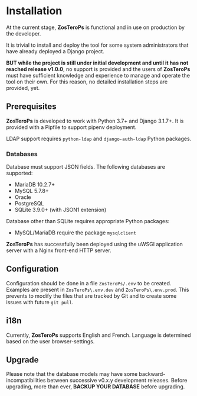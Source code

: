 # Installation

At the current stage, **ZosTeroPs** is functional and in use on production by the developer.

It is trivial to install and deploy the tool for some system administrators that have already deployed a Django project.

**BUT while the project is still under initial development and until it has not reached release v1.0.0**, no support is provided and the users of **ZosTeroPs** must have sufficient knowledge and experience to manage and operate the tool on their own. For this reason, no detailed installation steps are provided, yet.

## Prerequisites
**ZosTeroPs** is developed to work with Python 3.7+ and Django 3.1.7+. It is provided with a Pipfile to support pipenv deployment.

LDAP support requires `python-ldap` and `django-auth-ldap` Python packages.

### Databases
Database must support JSON fields. The following databases are supported:
* MariaDB 10.2.7+
* MySQL 5.7.8+
* Oracle
* PostgreSQL  
* SQLite 3.9.0+ (with JSON1 extension)

Database other than SQLite requires appropriate Python packages:
* MySQL/MariaDB require the package `mysqlclient`

**ZosTeroPs** has successfully been deployed using the uWSGI application server with a Nginx front-end HTTP server.

## Configuration
Configuration should be done in a file `ZosTeroPs/.env` to be created. Examples are present in `ZosTeroPs\.env.dev` and `ZosTeroPs\.env.prod`. This prevents to modify the files that are tracked by Git and to create some issues with future `git pull`.

## i18n
Currently, **ZosTeroPs** supports English and French. Language is determined based on the user browser-settings.

## Upgrade
Please note that the database models may have some backward-incompatibilities between successive v0.x.y development releases. Before upgrading, more than ever, **BACKUP YOUR DATABASE** before upgrading.
